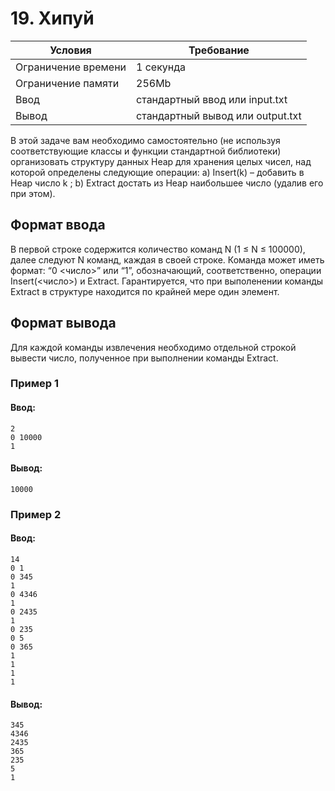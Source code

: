 # 19. Хипуй 

| Условия             | Требование                         |
| ------------------- | ---------------------------------- | 
| Ограничение времени | 1 секунда                          |
| Ограничение памяти  | 256Mb                              |
| Ввод                | стандартный ввод или input.txt     |
| Вывод               | стандартный вывод или output.txt   |

В этой задаче вам необходимо самостоятельно (не используя соответствующие классы и функции стандартной библиотеки) организовать структуру данных Heap для хранения целых чисел, над которой определены следующие операции: a) Insert(k) – добавить в Heap число k ; b) Extract достать из Heap наибольшее число (удалив его при этом).

## Формат ввода
В первой строке содержится количество команд N (1 ≤ N ≤ 100000), далее следуют N команд, каждая в своей строке. Команда может иметь формат: “0 <число>” или “1”, обозначающий, соответственно, операции Insert(<число>) и Extract. Гарантируется, что при выполенении команды Extract в структуре находится по крайней мере один элемент.

## Формат вывода
Для каждой команды извлечения необходимо отдельной строкой вывести число, полученное при выполнении команды Extract.

### Пример 1
#### Ввод:
```
2
0 10000
1
```
#### Вывод:
```
10000
```
### Пример 2
#### Ввод:
```
14
0 1
0 345
1
0 4346
1
0 2435
1
0 235
0 5
0 365
1
1
1
1
```
#### Вывод:
```
345
4346
2435
365
235
5
1
```